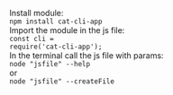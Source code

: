 Install module: </br>
<code>npm install cat-cli-app</code>
</br>
Import the module in the js file: </br>
<code>const cli = require('cat-cli-app');</code>
</br>
In the terminal call the js file with params: </br>
<code>node "jsfile" --help</code> </br>
or </br>
<code>node "jsfile" --createFile</code>